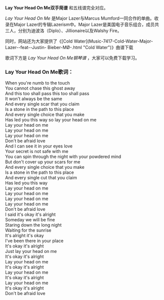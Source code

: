 

**Lay Your Head On Me双手简谱** 和五线谱完全对应。

_Lay Your Head On Me_ 是Major Lazer与Marcus Mumford一同合作的单曲。收录在Major
Lazer的专辑Lazerism中。Major Lazer是美国电子音乐组合，成员共三人，分别为迪波洛（Diplo）、Jillionaire以及Walshy
Fire。

同时，网站还为大家提供了《[Cold Water](Music-7417-Cold-Water-Major-Lazer--feat--Justin-
Bieber-MØ-.html "Cold Water")》曲谱下载

歌词下方是 _Lay Your Head On Me钢琴谱_ ，大家可以免费下载学习。

### Lay Your Head On Me歌词：

When you're numb to the touch  
You cannot chase this ghost away  
And this too shall pass this too shall pass  
It won't always be the same  
And every single scar that you claim  
Is a stone in the path to this place  
And every single choice that you make  
Has led you this way so lay your head on me  
Lay your head on me  
Lay your head on me  
Lay your head on me  
Don't be afraid love  
And I can see it in your eyes love  
Your secret is not safe with me  
You can spin through the night with your powdered mind  
But don't cover up your scars for me  
And every single choice that you make  
Is a stone in the path to this place  
And every single cut that you claim  
Has led you this way  
Lay your head on me  
Lay your head on me  
Lay your head on me  
Lay your head on me  
Don't be afraid love  
I said it's okay it's alright  
Someday we will be fine  
Staring down the long night  
Waiting for the sunrise  
It's alright it's okay  
I've been there in your place  
It's okay it's alright  
Just lay your head on me  
It's okay it's alright  
Lay your head on me  
It's okay it's alright  
Lay your head on me  
It's okay it's alright  
Lay your head on me  
It's okay it's alright  
Don't be afraid love


